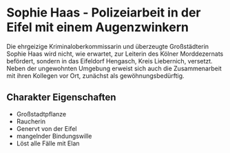 # Sophie Haas - Polizeiarbeit in der Eifel mit einem Augenzwinkern

Die ehrgeizige Kriminaloberkommissarin und überzeugte Großstädterin Sophie Haas wird nicht, 
wie erwartet, zur Leiterin des Kölner Morddezernats befördert, sondern in das Eifeldorf 
Hengasch, Kreis Liebernich, versetzt. Neben der ungewohnten Umgebung erweist sich auch 
die Zusammenarbeit mit ihren Kollegen vor Ort, zunächst als gewöhnungsbedürftig.

## Charakter Eigenschaften
* Großstadtpflanze
* Raucherin
* Genervt von der Eifel
* mangelnder Bindungswille
* Löst alle Fälle mit Elan

